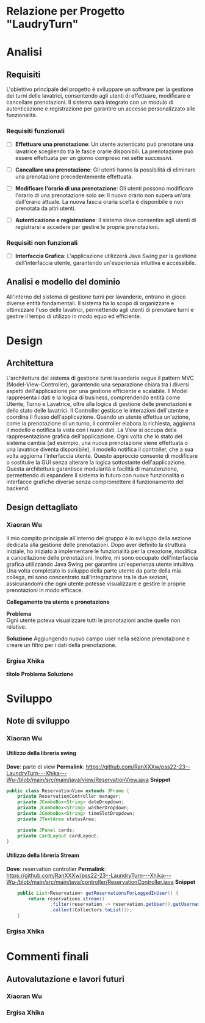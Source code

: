 # Relazione per Progetto "LaudryTurn"

# Analisi

## Requisiti
L'obiettivo principale del progetto è sviluppare un software per la gestione dei turni delle lavatrici, consentendo agli utenti di effettuare, modificare e cancellare prenotazioni. Il sistema sarà integrato con un modulo di autenticazione e registrazione per garantire un accesso personalizzato alle funzionalità.

### Requisiti funzionali

- [ ] <b>Effettuare una prenotazione</b>: Un utente autenticato può prenotare una lavatrice scegliendo tra le fasce orarie disponibili. La prenotazione può essere effettuata per un giorno compreso nei sette successivi.

- [ ] <b>Cancallare una prenotazione</b>: Gli utenti hanno la possibilità di eliminare una prenotazione precedentemente effettuata.

- [ ] <b>Modificare l'orario di una prenotazione</b>:  Gli utenti possono modificare l'orario di una prenotazione solo se:
Il nuovo orario non supera un'ora dall'orario attuale.
La nuova fascia oraria scelta è disponibile e non prenotata da altri utenti.

- [ ] <b>Autenticazione e registrazione</b>: Il sistema deve consentire agli utenti di registrarsi e accedere per gestire le proprie prenotazioni.

### Requisiti non funzionali

- [ ] <b>Interfaccia Grafica</b>: L'applicazione utilizzerà Java Swing per la gestione dell'interfaccia utente, garantendo un'esperienza intuitiva e accessibile.

## Analisi e modello del dominio
All'interno del sistema di gestione turni per lavanderie, entrano in gioco diverse entità fondamentali. Il sistema ha lo scopo di organizzare e ottimizzare l'uso delle lavatrici, permettendo agli utenti di prenotare turni e gestire il tempo di utilizzo in modo equo ed efficiente.

# Design

## Architettura
L'architettura del sistema di gestione turni lavanderie segue il pattern MVC (Model-View-Controller), garantendo una separazione chiara tra i diversi aspetti dell'applicazione per una gestione efficiente e scalabile.
Il Model rappresenta i dati e la logica di business, comprendendo entità come Utente, Turno e Lavatrice, oltre alla logica di gestione delle prenotazioni e dello stato delle lavatrici.
Il Controller gestisce le interazioni dell'utente e coordina il flusso dell'applicazione. Quando un utente effettua un'azione, come la prenotazione di un turno, il controller elabora la richiesta, aggiorna il modello e notifica la vista con i nuovi dati.
La View si occupa della rappresentazione grafica dell'applicazione. Ogni volta che lo stato del sistema cambia (ad esempio, una nuova prenotazione viene effettuata o una lavatrice diventa disponibile), il modello notifica il controller, che a sua volta aggiorna l’interfaccia utente. Questo approccio consente di modificare o sostituire la GUI senza alterare la logica sottostante dell'applicazione.
Questa architettura garantisce modularità e facilità di manutenzione, permettendo di espandere il sistema in futuro con nuove funzionalità o interfacce grafiche diverse senza compromettere il funzionamento del backend.

## Design dettagliato

### Xiaoran Wu
Il mio compito principale all'interno del gruppo è lo sviluppo della sezione dedicata alla gestione delle prenotazioni. Dopo aver definito la struttura iniziale, ho iniziato a implementare le funzionalità per la creazione, modifica e cancellazione delle prenotazioni. Inoltre, mi sono occupato dell'interfaccia grafica utilizzando Java Swing per garantire un'esperienza utente intuitiva.
Una volta completato lo sviluppo della parte utente da parte della mia collega, mi sono concentrato sull'integrazione tra le due sezioni, assicurandomi che ogni utente potesse visualizzare e gestire le proprie prenotazioni in modo efficace.

**Collegamento tra utente e pronotazione**

**Problema**  
Ogni utente poteva visualizzare tutti le pronotazioni anche quelle non relative.

**Soluzione**
Aggiungendo nuovo campo user nella sezione prenotazione e creare un filtro per i dati della prenotazione.

### Ergisa Xhika

**titolo**
**Problema**
**Soluzione**

# Sviluppo

## Note di sviluppo

### Xiaoran Wu

#### Utilizzo della libreria swing
**Dove**: parte di view
**Permalink**: https://github.com/RanXXXw/pss22-23--LaundryTurn---Xhika---Wu-/blob/main/src/main/java/view/ReservationView.java
**Snippet**
```java
public class ReservationView extends JFrame {
    private ReservationController manager;
    private JComboBox<String> dateDropdown;
    private JComboBox<String> washerDropdown;
    private JComboBox<String> timeSlotDropdown;
    private JTextArea statusArea;

    private JPanel cards;
    private CardLayout cardLayout;
}
```
#### Utilizzo della libreria Stream
**Dove**: reservation controller
**Permalink**: https://github.com/RanXXXw/pss22-23--LaundryTurn---Xhika---Wu-/blob/main/src/main/java/controller/ReservationController.java
**Snippet**
```java
    public List<Reservation> getReservationsForLoggedInUser() {
        return reservations.stream()
                .filter(reservation -> reservation.getUser().getUsername().equals(loggedInUser.getUsername()))
                .collect(Collectors.toList());
    }
```

### Ergisa Xhika


# Commenti finali


## Autovalutazione e lavori futuri

### Xiaoran Wu
### Ergisa Xhika
